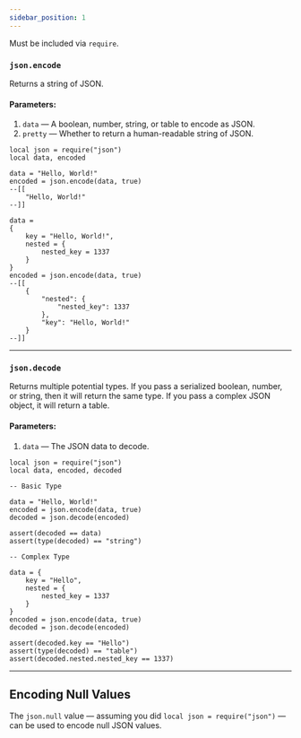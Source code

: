 ```yaml
---
sidebar_position: 1
---
```

Must be included via `require`.
### `json.encode`
Returns a string of JSON.
#### Parameters:
1. `data` — A boolean, number, string, or table to encode as JSON.
2. `pretty` — Whether to return a human-readable string of JSON.
```pluto
local json = require("json")
local data, encoded

data = "Hello, World!"
encoded = json.encode(data, true)
--[[
	"Hello, World!"
--]]

data = 
{
	key = "Hello, World!",
	nested = {
		nested_key = 1337
	}
}
encoded = json.encode(data, true)
--[[
	{
	    "nested": {
	        "nested_key": 1337
	    },
	    "key": "Hello, World!"
	}
--]]
```
---
### `json.decode`
Returns multiple potential types. If you pass a serialized boolean, number, or string, then it will return the same type. If you pass a complex JSON object, it will return a table.
#### Parameters:
1. `data` — The JSON data to decode.
```pluto
local json = require("json")
local data, encoded, decoded

-- Basic Type

data = "Hello, World!"
encoded = json.encode(data, true)
decoded = json.decode(encoded)

assert(decoded == data)
assert(type(decoded) == "string")

-- Complex Type

data = {
    key = "Hello",
    nested = {
        nested_key = 1337
    }
}
encoded = json.encode(data, true)
decoded = json.decode(encoded)

assert(decoded.key == "Hello")
assert(type(decoded) == "table")
assert(decoded.nested.nested_key == 1337)
```
---
## Encoding Null Values
The `json.null` value — assuming you did `local json = require("json")` — can be used to encode null JSON values.